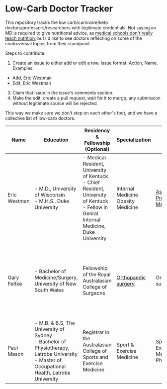 # Low-Carb Doctor Tracker
This repository tracks the low carb/carnivore/keto doctors/professors/researchers with legitimate credentials. Not saying an MD is required to give nutritional advice, as [medical schools don't really teach nutrition](https://time.com/6282404/nutrition-education-doctors/), but I'd like to see doctors reflecting on some of the controversial topics from their standpoint.

Steps to contribute:
1. Create an issue to either add or edit a row. Issue format: Action, Name. Examples:
  - Add, Eric Westman
  - Edit, Eric Westman
3. Claim that issue in the issue's comments section.
4. Make the edit, create a pull request, wait for it to merge, any submission without legitimate source will be rejected.

This way we make sure we don't step on each other's foot, and we have a collective list of low-carb doctors.

| Name | Education | Residency & Fellowship<br>(Optional) | Specialization | Titles | Practice | Country | Links | Notes |
| ------------- | ------------- | ------------- | ------------- | ------------- | ------------- | ------------- | ------------- | ------------- |
| Eric Westman | - M.D., University of Wisconsin<br>- M.H.S., Duke University<br> | - Medical Resident, University of Kentuck<br>- Chief Resident, University of Kentuck<br>- Fellow in Genral Internal Medicine, Duke University | Internal Medicine<br>Obesity Medicine | [Associate Professor of Medicine](https://medicine.duke.edu/profile/eric-charles-westman) | [Duke University](https://medicine.duke.edu/profile/eric-charles-westman) | US | https://medicine.duke.edu/profile/eric-charles-westman |
| Gary Fettke | - Bachelor of Medicine/Surgery, University of New South Wales | Fellowship of the Royal Australasian College of Surgeons | [Orthopaedic surgery](https://www.ahpra.gov.au/Registration/Registers-of-Practitioners.aspx) | Orthopaedic surgeon | His own clinic at [19 Lyttleton St, East Launceston TAS 7250, Australia](https://maps.app.goo.gl/WWpgETbbQFa13Q6v5) | Australia | [Australian Health Practitioner Regulation Agency (AHPRA)](https://www.ahpra.gov.au/Registration/Registers-of-Practitioners.aspx) | Gary was banned by AHPRA in 2016, [but the ban was lifted in 2018](https://www.rnz.co.nz/national/programmes/saturday/audio/2018802393/dr-gary-fettke-fighting-the-demonisation-of-red-meat) |
| Paul Mason | - M.B. & B.S, The University of Sydney<br>- Bachelor of Physiotherapy, Latrobe University<br>- Master of Occupational Health, Latrobe University | Registrar in the Australasian College of Sports and Exercise Medicine | Sport & Exercise Medicine | Sport & Exercise Medicine Physician | [Orthosports Physiotherapy & Sports Injuries](https://maps.app.goo.gl/iRddbKuZktdRHibz8) | Australia | https://orthosports.com.au/doctors/sport-exercise-medicine/paul-mason/ <br>https://www.acsep.org.au/find-a-physician?name=paul+mason&location= |
